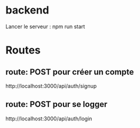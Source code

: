 # backend
Lancer le serveur : npm run start

# Routes 
## route: POST pour créer un compte 
http://localhost:3000/api/auth/signup

## route: POST pour se logger
http://localhost:3000/api/auth/login


